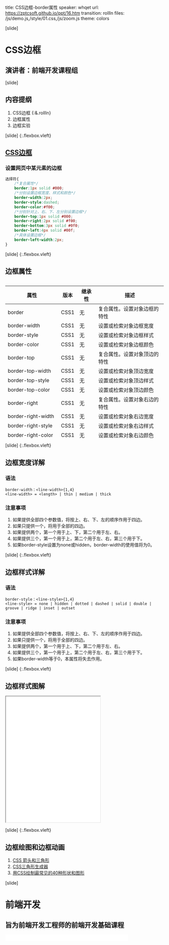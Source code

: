 title: CSS边框-border属性
speaker: whqet
url: https://zptcsoft.github.io/ppt/16.htm
transition: rollIn
files: /js/demo.js,/style/01.css,/js/zoom.js
theme: colors

[slide]
# CSS边框
## 演讲者：前端开发课程组

[slide]
## 内容提纲

1. CSS边框 {:&.rollIn}
2. 边框属性
3. 边框实验

[slide] {:.flexbox.vleft}
## [CSS边框](https://zptcsoft.github.io/css3/properties/border/index.htm)
### 设置网页中某元素的边框
```css
选择符{
	/*复合属性*/
	border:1px solid #000;
	/*分别设置边框宽度、样式和颜色*/
	border-width:2px;
	border-style:dashed;
	border-color:#f00;
	/*分别针对上、右、下、左分别设置边框*/
	border-top:1px solid #000;
	border-right:2px solid #f00;
	border-bottom:3px solid #0f0;
	border-left:4px solid #00f;
	/*具体设置边框*/
	border-left-width:2px;
}
```

[slide] {:.flexbox.vleft}
## 边框属性
<div style="max-height:500px;overflow:scroll">
<table class="thin">
	<thead>
		<tr>
			<th>属性</th>
			<th>版本</th>
			<th>继承性</th>
			<th>描述</th>
		</tr>
	</thead>
	<tbody>
		<tr>
			<td>border</td>
			<td>CSS1</td>
			<td>无</td>
			<td>复合属性。设置对象边框的特性</td>
		</tr>
		<tr>
			<td>border-width</td>
			<td>CSS1</td>
			<td>无</td>
			<td>设置或检索对象边框宽度</td>
		</tr>
		<tr>
			<td>border-style</td>
			<td>CSS1</td>
			<td>无</td>
			<td>设置或检索对象边框样式</td>
		</tr>
		<tr>
			<td>border-color</td>
			<td>CSS1</td>
			<td>无</td>
			<td>设置或检索对象边框颜色</td>
		</tr>
		<tr>
			<td>border-top</td>
			<td>CSS1</td>
			<td>无</td>
			<td>复合属性。设置对象顶边的特性</td>
		</tr>
		<tr>
			<td>border-top-width</td>
			<td>CSS1</td>
			<td>无</td>
			<td>设置或检索对象顶边宽度</td>
		</tr>
		<tr>
			<td>border-top-style</td>
			<td>CSS1</td>
			<td>无</td>
			<td>设置或检索对象顶边样式</td>
		</tr>
		<tr>
			<td>border-top-color</td>
			<td>CSS1</td>
			<td>无</td>
			<td>设置或检索对象顶边颜色</td>
		</tr>
		<tr>
			<td>border-right</td>
			<td>CSS1</td>
			<td>无</td>
			<td>复合属性。设置对象右边的特性</td>
		</tr>
		<tr>
			<td>border-right-width</td>
			<td>CSS1</td>
			<td>无</td>
			<td>设置或检索对象右边宽度</td>
		</tr>
		<tr>
			<td>border-right-style</td>
			<td>CSS1</td>
			<td>无</td>
			<td>设置或检索对象右边样式</td>
		</tr>
		<tr>
			<td>border-right-color</td>
			<td>CSS1</td>
			<td>无</td>
			<td>设置或检索对象右边颜色</td>
		</tr>
		<tr>
			<td>border-bottom</td>
			<td>CSS1</td>
			<td>无</td>
			<td>复合属性。设置对象底边的特性</td>
		</tr>
		<tr>
			<td>border-bottom-width</td>
			<td>CSS1</td>
			<td>无</td>
			<td>设置或检索对象底边宽度</td>
		</tr>
		<tr>
			<td>border-bottom-style</td>
			<td>CSS1</td>
			<td>无</td>
			<td>设置或检索对象底边样式</td>
		</tr>
		<tr>
			<td>border-bottom-color</td>
			<td>CSS1</td>
			<td>无</td>
			<td>设置或检索对象底边颜色</td>
		</tr>
		<tr>
			<td>border-left</td>
			<td>CSS1</td>
			<td>无</td>
			<td>复合属性。置对象左边的特性</td>
		</tr>
		<tr>
			<td>border-left-width</td>
			<td>CSS1</td>
			<td>无</td>
			<td>设置或检索对象左边宽度</td>
		</tr>
		<tr>
			<td>border-left-style</td>
			<td>CSS1</td>
			<td>无</td>
			<td>设置或检索对象左边样式</td>
		</tr>
		<tr>
			<td>border-left-color</td>
			<td>CSS1</td>
			<td>无</td>
			<td>设置或检索对象左边颜色</td>
		</tr>
	</tbody>
</table>
</div>

[slide] {:.flexbox.vleft}
## 边框宽度详解
### 语法
```
border-width：<line-width>{1,4}
<line-width> = <length> | thin | medium | thick
```
### 注意事项
1. 如果提供全部四个参数值，将按上、右、下、左的顺序作用于四边。
2. 如果只提供一个，将用于全部的四边。
3. 如果提供两个，第一个用于上、下，第二个用于左、右。
4. 如果提供三个，第一个用于上，第二个用于左、右，第三个用于下。
5. 如果border-style设置为none或hidden，border-width的使用值将为0。

[slide] {:.flexbox.vleft}
## 边框样式详解
### 语法
```
border-style：<line-style>{1,4}
<line-style> = none | hidden | dotted | dashed | solid | double | groove | ridge | inset | outset
```
### 注意事项
1. 如果提供全部四个参数值，将按上、右、下、左的顺序作用于四边。
2. 如果只提供一个，将用于全部的四边。
3. 如果提供两个，第一个用于上、下，第二个用于左、右。
4. 如果提供三个，第一个用于上，第二个用于左、右，第三个用于下。
5. 如果border-width等于0，本属性将失去作用。

[slide] {:.flexbox.vleft}
## 边框样式图解
<iframe src="/demos/editor.html?file=borderStyle" style="height:400px;"></iframe>

[slide] {:.flexbox.vleft}
## 边框绘图和边框动画
1. [CSS 箭头和三角形](http://codepen.io/ricardozea/pen/feiLs)
2. [CSS三角形生成器](http://codepen.io/whqet/full/WpjwXg/)
3. [用CSS绘制最常见的40种形状和图形](http://www.open-open.com/lib/view/open1476240478941.html)

[slide]
# 前端开发
## 旨为前端开发工程师的前端开发基础课程
<small style="vertical-align:middle;display:inline-block"><iframe src="//ghbtns.com/github-btn.html?user=miracaly&repo=miracaly.github.io&type=star&count=true" allowtransparency="true" frameborder="0" scrolling="0" width="100" height="20" style="width:110px;height:20px;  background-color: transparent;"></iframe><iframe src="//ghbtns.com/github-btn.html?user=miracaly&repo=miracaly.github.io&type=fork&count=true" allowtransparency="true" frameborder="0" scrolling="0" width="100" height="20" style="width:110px;height:20px;  background-color: transparent;"></iframe><iframe src="//ghbtns.com/github-btn.html?user=miracaly&repo=miracaly.github.io&type=follow&count=false" allowtransparency="true" frameborder="0" scrolling="0" width="170" height="20" style="width:170px;height:20px;  background-color: transparent;"></iframe></small>